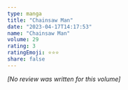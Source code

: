 ```yaml
---
type: manga
title: "Chainsaw Man"
date: "2023-04-17T14:17:53"
name: "Chainsaw Man"
volume: 29
rating: 3
ratingEmoji: ⭐️⭐️⭐️
share: false
---
```


*[No review was written for this volume]*
